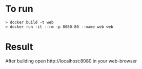 # To run
```
> docker build -t web
> docker run -it --rm -p 8080:80 --name web web
```

# Result
After building open http://localhost:8080 in your web-browser

